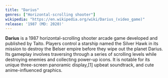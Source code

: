 ```yaml
---
title: "Darius"
genres: ["Horizontal-scrolling shooter"]
wikipedia: "https://en.wikipedia.org/wiki/Darius_(video_game)"
release: '1987 (MD: 2020)'
---
```

**Darius** is a 1987 horizontal-scrolling shooter arcade game developed and published by Taito. Players control a starship named the Silver Hawk in its mission to destroy the Belser empire before they wipe out the planet Darius. Its gameplay involves traversing through a series of scrolling levels while destroying enemies and collecting power-up icons. It is notable for its unique three-screen panoramic display,[1] upbeat soundtrack, and cute anime-influenced graphics. 